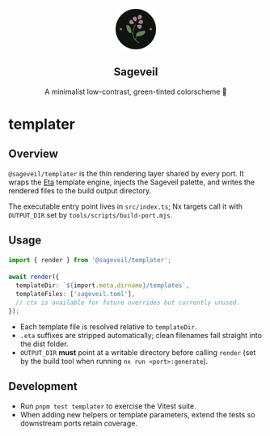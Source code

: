 <p align="center">
    <img src="../../assets/sageveil-logo.png" width="80" />
    <h2 align="center">Sageveil</h2>
</p>

<p align="center">A minimalist low-contrast, green-tinted colorscheme 🌱</p>

# templater

## Overview

`@sageveil/templater` is the thin rendering layer shared by every port. It wraps the [Eta](https://eta.js.org/) template engine, injects the Sageveil palette, and writes the rendered files to the build output directory.

The executable entry point lives in `src/index.ts`; Nx targets call it with `OUTPUT_DIR` set by `tools/scripts/build-port.mjs`.

## Usage

```ts
import { render } from '@sageveil/templater';

await render({
  templateDir: `${import.meta.dirname}/templates`,
  templateFiles: ['sageveil.toml'],
  // ctx is available for future overrides but currently unused.
});
```

- Each template file is resolved relative to `templateDir`.
- `.eta` suffixes are stripped automatically; clean filenames fall straight into the dist folder.
- `OUTPUT_DIR` **must** point at a writable directory before calling `render` (set by the build tool when running `nx run <port>:generate`).

## Development

- Run `pnpm test templater` to exercise the Vitest suite.
- When adding new helpers or template parameters, extend the tests so downstream ports retain coverage.
